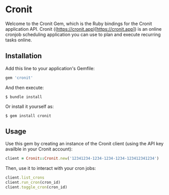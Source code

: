 # Cronit

Welcome to the Cronit Gem, which is the Ruby bindings for the Cronit application API. 
Cronit ((https://cronit.app)[https://cronit.app]) is an online cronjob scheduling application you can use to plan and execute recurring tasks online. 

## Installation

Add this line to your application's Gemfile:

```ruby
gem 'cronit'
```

And then execute:

    $ bundle install

Or install it yourself as:

    $ gem install cronit

## Usage

Use this gem by creating an instance of the Cronit client (using the API key availble in your Cronit account):   
```ruby 
client = Cronit::Cronit.new('12341234-1234-1234-1234-123412341234')
```

Then, use it to interact with your cron jobs: 

```ruby 
client.list_crons
client.run_cron(cron_id)
client.toggle_cron(cron_id)
```